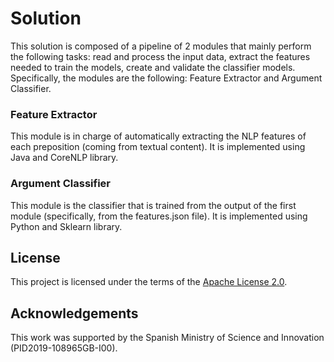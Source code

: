 # Solution
This solution is composed of a pipeline of 2 modules that mainly perform the following tasks: read and process the input data, extract the features needed to train the models, create and validate the classifier models. Specifically, the modules are the following: Feature Extractor and Argument Classifier.

### Feature Extractor
This module is in charge of automatically extracting the NLP features of each preposition (coming from textual content). It is implemented using Java and CoreNLP library.

### Argument Classifier
This module is the classifier that is trained from the output of the first module (specifically, from the features.json file). It is implemented using Python and Sklearn library.

## License
This project is licensed under the terms of the <a href="https://github.com/argrecsys/arg-classifier/blob/main/LICENSE">Apache License 2.0</a>.

## Acknowledgements
This work was supported by the Spanish Ministry of Science and Innovation (PID2019-108965GB-I00).
